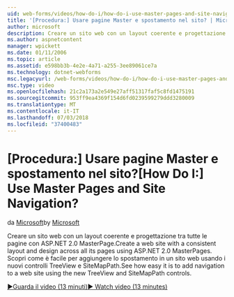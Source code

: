 ```yaml
---
uid: web-forms/videos/how-do-i/how-do-i-use-master-pages-and-site-navigation
title: '[Procedura:] Usare pagine Master e spostamento nel sito? | Microsoft Docs'
author: microsoft
description: Creare un sito web con un layout coerente e progettazione tra tutte le pagine con ASP.NET 2.0 MasterPage. Scopri come è facile per aggiungere lo spostamento in un sito web...
ms.author: aspnetcontent
manager: wpickett
ms.date: 01/11/2006
ms.topic: article
ms.assetid: e598bb3b-4e2e-4a71-a255-3ee89061ce7a
ms.technology: dotnet-webforms
msc.legacyurl: /web-forms/videos/how-do-i/how-do-i-use-master-pages-and-site-navigation
msc.type: video
ms.openlocfilehash: 21c2a173a2e549e27aff51317faf5c8fd1475191
ms.sourcegitcommit: 953ff9ea4369f154d6fd0239599279ddd3280009
ms.translationtype: MT
ms.contentlocale: it-IT
ms.lasthandoff: 07/03/2018
ms.locfileid: "37400483"
---
```

<a name="how-do-i-use-master-pages-and-site-navigation"></a><span data-ttu-id="b1d9b-105">[Procedura:] Usare pagine Master e spostamento nel sito?</span><span class="sxs-lookup"><span data-stu-id="b1d9b-105">[How Do I:] Use Master Pages and Site Navigation?</span></span>
====================
<span data-ttu-id="b1d9b-106">da [Microsoft](https://github.com/microsoft)</span><span class="sxs-lookup"><span data-stu-id="b1d9b-106">by [Microsoft](https://github.com/microsoft)</span></span>

<span data-ttu-id="b1d9b-107">Creare un sito web con un layout coerente e progettazione tra tutte le pagine con ASP.NET 2.0 MasterPage.</span><span class="sxs-lookup"><span data-stu-id="b1d9b-107">Create a web site with a consistent layout and design across all its pages using ASP.NET 2.0 MasterPages.</span></span> <span data-ttu-id="b1d9b-108">Scopri come è facile per aggiungere lo spostamento in un sito web usando i nuovi controlli TreeView e SiteMapPath.</span><span class="sxs-lookup"><span data-stu-id="b1d9b-108">See how easy it is to add navigation to a web site using the new TreeView and SiteMapPath controls.</span></span>

[<span data-ttu-id="b1d9b-109">&#9654;Guarda il video (13 minuti)</span><span class="sxs-lookup"><span data-stu-id="b1d9b-109">&#9654; Watch video (13 minutes)</span></span>](https://channel9.msdn.com/Blogs/ASP-NET-Site-Videos/how-do-i-use-master-pages-and-site-navigation)
